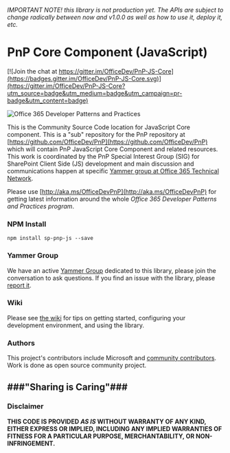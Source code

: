 *IMPORTANT NOTE! this library is not  production yet.  The APIs are subject to change radically between now and v1.0.0 as well as how to use it, deploy it, etc.*

# PnP Core Component (JavaScript) #

[![Join the chat at https://gitter.im/OfficeDev/PnP-JS-Core](https://badges.gitter.im/OfficeDev/PnP-JS-Core.svg)](https://gitter.im/OfficeDev/PnP-JS-Core?utm_source=badge&utm_medium=badge&utm_campaign=pr-badge&utm_content=badge)

![Office 365 Developer Patterns and Practices](https://camo.githubusercontent.com/a732087ed949b0f2f84f5f02b8c79f1a9dd96f65/687474703a2f2f692e696d6775722e636f6d2f6c3031686876452e706e67)

This is the Community Source Code location for JavaScript Core component. This is a "sub" repository for the PnP repository at [https://github.com/OfficeDev/PnP](https://github.com/OfficeDev/PnP) which will contain PnP JavaScript Core Component and related resources. This work is coordinated by the PnP Special Interest Group (SIG) for SharePoint Client Side (JS) development and main discussion and communications happen at specific [Yammer group at Office 365 Technical Network](http://aka.ms/officedevpnpsigjavascriptyammer).


Please use [http://aka.ms/OfficeDevPnP](http://aka.ms/OfficeDevPnP) for getting latest information around the whole *Office 365 Developer Patterns and Practices program*.

### NPM Install ###

    npm install sp-pnp-js --save


### Yammer Group ###

We have an active [Yammer Group](http://aka.ms/OfficeDevPnPSIGJavaScriptYammer) dedicated to this library, please join the conversation to ask questions. If you find an issue with the library, please [report it](https://github.com/OfficeDev/PnP-JS-Core/issues).


### Wiki ###

Please see [the wiki](https://github.com/OfficeDev/PnP-JS-Core/wiki) for tips on getting started, configuring your development environment, and using the library.


### Authors ###
This project's contributors include Microsoft and [community contributors](AUTHORS). Work is done as open source community project. 


###"Sharing is Caring"###
----------
### Disclaimer ###
**THIS CODE IS PROVIDED *AS IS* WITHOUT WARRANTY OF ANY KIND, EITHER EXPRESS OR IMPLIED, INCLUDING ANY IMPLIED WARRANTIES OF FITNESS FOR A PARTICULAR PURPOSE, MERCHANTABILITY, OR NON-INFRINGEMENT.**









